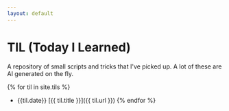 ```yaml
---
layout: default
---
```


# TIL (Today I Learned)

A repository of small scripts and tricks that I've picked up. A lot of these
are AI generated on the fly.

{% for til in site.tils %}
* {{til.date}} [{{ til.title }}]({{ til.url }}) 
{% endfor %}
